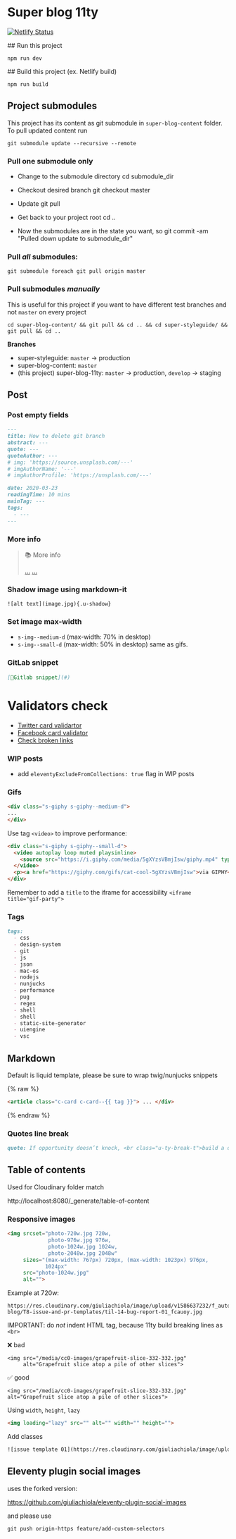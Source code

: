 # Super blog 11ty

[![Netlify Status](https://api.netlify.com/api/v1/badges/418bc946-0474-46c4-9bc3-48031743a7ef/deploy-status)](https://app.netlify.com/sites/blog-giuliachiola/deploys)

## Run this project

```
npm run dev
```

## Build this project (ex. Netlify build)

```
npm run build
```

## Project submodules

This project has its content as git submodule in `super-blog-content` folder.
To pull updated content run

```shell
git submodule update --recursive --remote
```

### Pull **one** submodule only

* Change to the submodule directory
cd submodule_dir

* Checkout desired branch
git checkout master

* Update
git pull

* Get back to your project root
cd ..

* Now the submodules are in the state you want, so
git commit -am "Pulled down update to submodule_dir"

### Pull *all* submodules:

```shell
git submodule foreach git pull origin master
```

### Pull submodules *manually*

This is useful for this project if you want to have different test branches and not `master` on every project

```shell
cd super-blog-content/ && git pull && cd .. && cd super-styleguide/ && git pull && cd ..
```

**Branches**

- super-styleguide: `master` -> production
- super-blog-content: `master`
- (this project) super-blog-11ty: `master` -> production, `develop` -> staging

## Post

### Post empty fields

```md
---
title: How to delete git branch
abstract: ---
quote: ---
quoteAuthor: ---
# img: 'https://source.unsplash.com/---'
# imgAuthorName: '---'
# imgAuthorProfile: 'https://unsplash.com/---'

date: 2020-03-23
readingTime: 10 mins
mainTag: ---
tags:
  - ---
---
```


### More info

> 📚 More info
>
> [...](...)
> [...](...)

### Shadow image using markdown-it

```
![alt text](image.jpg){.u-shadow}
```

### Set image max-width

- `s-img--medium-d` (max-width: 70% in desktop)
- `s-img--small-d` (max-width: 50% in desktop)
same as gifs.

### GitLab snippet

```md
[🦊Gitlab snippet](#)
```

# Validators check

- [Twitter card validartor](https://cards-dev.twitter.com/validator)
- [Facebook card validator](https://developers.facebook.com/tools/debug/)
- [Check broken links](https://www.drlinkcheck.com/)

### WIP posts

- add `eleventyExcludeFromCollections: true` flag in WIP posts

### Gifs

```html
<div class="s-giphy s-giphy--medium-d">
...
</div>
```

Use tag `<video>` to improve performance:

```html
<div class="s-giphy s-giphy--small-d">
  <video autoplay loop muted playsinline>
    <source src="https://i.giphy.com/media/5gXYzsVBmjIsw/giphy.mp4" type="video/mp4">
  </video>
  <p><a href="https://giphy.com/gifs/cat-cool-5gXYzsVBmjIsw">via GIPHY</a></p>
</div>
```

Remember to add a `title` to the iframe for accessibility `<iframe title="gif-party">`

### Tags

```md
tags:
  - css
  - design-system
  - git
  - js
  - json
  - mac-os
  - nodejs
  - nunjucks
  - performance
  - pug
  - regex
  - shell
  - shell
  - static-site-generator
  - uiengine
  - vsc
```

## Markdown

Default is liquid template, please be sure to wrap twig/nunjucks snippets

{% raw %}
```html
<article class="c-card c-card--{{ tag }}"> ... </div>
```
{% endraw %}

### Quotes line break

```md
quote: If opportunity doesn’t knock, <br class="u-ty-break-t">build a door.
```

## Table of contents 

Used for Cloudinary folder match

http://localhost:8080/_generate/table-of-content

### Responsive images

```html
<img srcset="photo-720w.jpg 720w,
             photo-976w.jpg 976w,
             photo-1024w.jpg 1024w,
             photo-2048w.jpg 2048w"
     sizes="(max-width: 767px) 720px, (max-width: 1023px) 976px,
            1024px"
     src="photo-1024w.jpg"
     alt="">
```

Example at 720w:
```
https://res.cloudinary.com/giuliachiola/image/upload/v1586637232/f_auto,w_720/super-blog/T8-issue-and-pr-templates/til-14-bug-report-01_fcauoy.jpg
```

IMPORTANT: do *not* indent HTML tag, because 11ty build breaking lines as `<br>`

❌ bad
```
<img src="/media/cc0-images/grapefruit-slice-332-332.jpg"
     alt="Grapefruit slice atop a pile of other slices">
```

✅ good
```
<img src="/media/cc0-images/grapefruit-slice-332-332.jpg" alt="Grapefruit slice atop a pile of other slices">
```

Using `width`, `height`, `lazy`

```html
<img loading="lazy" src="" alt="" width="" height="">
```

Add classes

```html
![issue template 01](https://res.cloudinary.com/giuliachiola/image/upload/v1586637232/super-blog/T8-issue-and-pr-templates/til-14-bug-report-01_fcauoy.jpg){.c-article-section__img--shadow}
```

## Eleventy plugin social images

uses the forked version:

https://github.com/giuliachiola/eleventy-plugin-social-images

and please use
```
git push origin-https feature/add-custom-selectors
```
